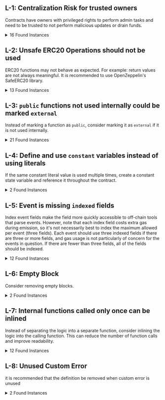 ## L-1: Centralization Risk for trusted owners

Contracts have owners with privileged rights to perform admin tasks and need to be trusted to not perform malicious updates or drain funds.

<details><summary>16 Found Instances</summary>


- Found in src/Size.sol [Line: 107](src/Size.sol#L107)

	```solidity
	    function _authorizeUpgrade(address newImplementation) internal override onlyRole(DEFAULT_ADMIN_ROLE) {}
	```

- Found in src/Size.sol [Line: 113](src/Size.sol#L113)

	```solidity
	        onlyRole(DEFAULT_ADMIN_ROLE)
	```

- Found in src/Size.sol [Line: 123](src/Size.sol#L123)

	```solidity
	        onlyRole(BORROW_RATE_UPDATER_ROLE)
	```

- Found in src/Size.sol [Line: 132](src/Size.sol#L132)

	```solidity
	    function pause() public override(ISizeAdmin) onlyRole(PAUSER_ROLE) {
	```

- Found in src/Size.sol [Line: 137](src/Size.sol#L137)

	```solidity
	    function unpause() public override(ISizeAdmin) onlyRole(PAUSER_ROLE) {
	```

- Found in src/Size.sol [Line: 234](src/Size.sol#L234)

	```solidity
	        onlyRole(KEEPER_ROLE)
	```

- Found in src/token/NonTransferrableScaledToken.sol [Line: 42](src/token/NonTransferrableScaledToken.sol#L42)

	```solidity
	    function mint(address, uint256) external view override onlyOwner {
	```

- Found in src/token/NonTransferrableScaledToken.sol [Line: 50](src/token/NonTransferrableScaledToken.sol#L50)

	```solidity
	    function mintScaled(address to, uint256 scaledAmount) external onlyOwner {
	```

- Found in src/token/NonTransferrableScaledToken.sol [Line: 56](src/token/NonTransferrableScaledToken.sol#L56)

	```solidity
	    function burn(address, uint256) external view override onlyOwner {
	```

- Found in src/token/NonTransferrableScaledToken.sol [Line: 64](src/token/NonTransferrableScaledToken.sol#L64)

	```solidity
	    function burnScaled(address from, uint256 scaledAmount) external onlyOwner {
	```

- Found in src/token/NonTransferrableScaledToken.sol [Line: 76](src/token/NonTransferrableScaledToken.sol#L76)

	```solidity
	    function transferFrom(address from, address to, uint256 value) public virtual override onlyOwner returns (bool) {
	```

- Found in src/token/NonTransferrableToken.sol [Line: 14](src/token/NonTransferrableToken.sol#L14)

	```solidity
	contract NonTransferrableToken is Ownable, ERC20 {
	```

- Found in src/token/NonTransferrableToken.sol [Line: 29](src/token/NonTransferrableToken.sol#L29)

	```solidity
	    function mint(address to, uint256 value) external virtual onlyOwner {
	```

- Found in src/token/NonTransferrableToken.sol [Line: 33](src/token/NonTransferrableToken.sol#L33)

	```solidity
	    function burn(address from, uint256 value) external virtual onlyOwner {
	```

- Found in src/token/NonTransferrableToken.sol [Line: 37](src/token/NonTransferrableToken.sol#L37)

	```solidity
	    function transferFrom(address from, address to, uint256 value) public virtual override onlyOwner returns (bool) {
	```

- Found in src/token/NonTransferrableToken.sol [Line: 42](src/token/NonTransferrableToken.sol#L42)

	```solidity
	    function transfer(address to, uint256 value) public virtual override onlyOwner returns (bool) {
	```

</details>



## L-2: Unsafe ERC20 Operations should not be used

ERC20 functions may not behave as expected. For example: return values are not always meaningful. It is recommended to use OpenZeppelin's SafeERC20 library.

<details><summary>13 Found Instances</summary>


- Found in src/libraries/actions/BuyCreditMarket.sol [Line: 195](src/libraries/actions/BuyCreditMarket.sol#L195)

	```solidity
	        state.data.borrowAToken.transferFrom(msg.sender, borrower, cashAmountIn - fees);
	```

- Found in src/libraries/actions/BuyCreditMarket.sol [Line: 196](src/libraries/actions/BuyCreditMarket.sol#L196)

	```solidity
	        state.data.borrowAToken.transferFrom(msg.sender, state.feeConfig.feeRecipient, fees);
	```

- Found in src/libraries/actions/Claim.sol [Line: 56](src/libraries/actions/Claim.sol#L56)

	```solidity
	        state.data.borrowAToken.transferFrom(address(this), creditPosition.lender, claimAmount);
	```

- Found in src/libraries/actions/Compensate.sol [Line: 152](src/libraries/actions/Compensate.sol#L152)

	```solidity
	            state.data.collateralToken.transferFrom(
	```

- Found in src/libraries/actions/Liquidate.sol [Line: 118](src/libraries/actions/Liquidate.sol#L118)

	```solidity
	        state.data.borrowAToken.transferFrom(msg.sender, address(this), debtPosition.futureValue);
	```

- Found in src/libraries/actions/Liquidate.sol [Line: 119](src/libraries/actions/Liquidate.sol#L119)

	```solidity
	        state.data.collateralToken.transferFrom(debtPosition.borrower, msg.sender, liquidatorProfitCollateralToken);
	```

- Found in src/libraries/actions/Liquidate.sol [Line: 120](src/libraries/actions/Liquidate.sol#L120)

	```solidity
	        state.data.collateralToken.transferFrom(
	```

- Found in src/libraries/actions/LiquidateWithReplacement.sol [Line: 161](src/libraries/actions/LiquidateWithReplacement.sol#L161)

	```solidity
	        state.data.borrowAToken.transferFrom(address(this), params.borrower, issuanceValue);
	```

- Found in src/libraries/actions/LiquidateWithReplacement.sol [Line: 162](src/libraries/actions/LiquidateWithReplacement.sol#L162)

	```solidity
	        state.data.borrowAToken.transferFrom(address(this), state.feeConfig.feeRecipient, liquidatorProfitBorrowToken);
	```

- Found in src/libraries/actions/Repay.sol [Line: 49](src/libraries/actions/Repay.sol#L49)

	```solidity
	        state.data.borrowAToken.transferFrom(msg.sender, address(this), debtPosition.futureValue);
	```

- Found in src/libraries/actions/SelfLiquidate.sol [Line: 70](src/libraries/actions/SelfLiquidate.sol#L70)

	```solidity
	        state.data.collateralToken.transferFrom(debtPosition.borrower, msg.sender, assignedCollateral);
	```

- Found in src/libraries/actions/SellCreditMarket.sol [Line: 201](src/libraries/actions/SellCreditMarket.sol#L201)

	```solidity
	        state.data.borrowAToken.transferFrom(params.lender, msg.sender, cashAmountOut);
	```

- Found in src/libraries/actions/SellCreditMarket.sol [Line: 202](src/libraries/actions/SellCreditMarket.sol#L202)

	```solidity
	        state.data.borrowAToken.transferFrom(params.lender, state.feeConfig.feeRecipient, fees);
	```

</details>



## L-3: `public` functions not used internally could be marked `external`

Instead of marking a function as `public`, consider marking it as `external` if it is not used internally.

<details><summary>21 Found Instances</summary>


- Found in src/Size.sol [Line: 132](src/Size.sol#L132)

	```solidity
	    function pause() public override(ISizeAdmin) onlyRole(PAUSER_ROLE) {
	```

- Found in src/Size.sol [Line: 137](src/Size.sol#L137)

	```solidity
	    function unpause() public override(ISizeAdmin) onlyRole(PAUSER_ROLE) {
	```

- Found in src/Size.sol [Line: 142](src/Size.sol#L142)

	```solidity
	    function multicall(bytes[] calldata _data)
	```

- Found in src/Size.sol [Line: 153](src/Size.sol#L153)

	```solidity
	    function deposit(DepositParams calldata params) public payable override(ISize) whenNotPaused {
	```

- Found in src/libraries/CapsLibrary.sol [Line: 67](src/libraries/CapsLibrary.sol#L67)

	```solidity
	    function validateVariablePoolHasEnoughLiquidity(State storage state, uint256 amount) public view {
	```

- Found in src/libraries/LoanLibrary.sol [Line: 122](src/libraries/LoanLibrary.sol#L122)

	```solidity
	    function getLoanStatus(State storage state, uint256 positionId) public view returns (LoanStatus) {
	```

- Found in src/libraries/LoanLibrary.sol [Line: 170](src/libraries/LoanLibrary.sol#L170)

	```solidity
	    function getCreditPositionProRataAssignedCollateral(State storage state, CreditPosition memory creditPosition)
	```

- Found in src/libraries/RiskLibrary.sol [Line: 21](src/libraries/RiskLibrary.sol#L21)

	```solidity
	    function validateMinimumCredit(State storage state, uint256 credit) public view {
	```

- Found in src/libraries/RiskLibrary.sol [Line: 31](src/libraries/RiskLibrary.sol#L31)

	```solidity
	    function validateMinimumCreditOpening(State storage state, uint256 credit) public view {
	```

- Found in src/libraries/RiskLibrary.sol [Line: 41](src/libraries/RiskLibrary.sol#L41)

	```solidity
	    function validateTenor(State storage state, uint256 tenor) public view {
	```

- Found in src/libraries/RiskLibrary.sol [Line: 71](src/libraries/RiskLibrary.sol#L71)

	```solidity
	    function isCreditPositionSelfLiquidatable(State storage state, uint256 creditPositionId)
	```

- Found in src/libraries/RiskLibrary.sol [Line: 104](src/libraries/RiskLibrary.sol#L104)

	```solidity
	    function isDebtPositionLiquidatable(State storage state, uint256 debtPositionId) public view returns (bool) {
	```

- Found in src/libraries/actions/Deposit.sol [Line: 64](src/libraries/actions/Deposit.sol#L64)

	```solidity
	    function executeDeposit(State storage state, DepositParams calldata params) public {
	```

- Found in src/libraries/actions/Withdraw.sol [Line: 52](src/libraries/actions/Withdraw.sol#L52)

	```solidity
	    function executeWithdraw(State storage state, WithdrawParams calldata params) public {
	```

- Found in src/token/NonTransferrableScaledToken.sol [Line: 76](src/token/NonTransferrableScaledToken.sol#L76)

	```solidity
	    function transferFrom(address from, address to, uint256 value) public virtual override onlyOwner returns (bool) {
	```

- Found in src/token/NonTransferrableScaledToken.sol [Line: 105](src/token/NonTransferrableScaledToken.sol#L105)

	```solidity
	    function balanceOf(address account) public view override returns (uint256) {
	```

- Found in src/token/NonTransferrableScaledToken.sol [Line: 117](src/token/NonTransferrableScaledToken.sol#L117)

	```solidity
	    function totalSupply() public view override returns (uint256) {
	```

- Found in src/token/NonTransferrableToken.sol [Line: 42](src/token/NonTransferrableToken.sol#L42)

	```solidity
	    function transfer(address to, uint256 value) public virtual override onlyOwner returns (bool) {
	```

- Found in src/token/NonTransferrableToken.sol [Line: 46](src/token/NonTransferrableToken.sol#L46)

	```solidity
	    function allowance(address, address spender) public view virtual override returns (uint256) {
	```

- Found in src/token/NonTransferrableToken.sol [Line: 50](src/token/NonTransferrableToken.sol#L50)

	```solidity
	    function approve(address, uint256) public virtual override returns (bool) {
	```

- Found in src/token/NonTransferrableToken.sol [Line: 54](src/token/NonTransferrableToken.sol#L54)

	```solidity
	    function decimals() public view virtual override returns (uint8) {
	```

</details>



## L-4: Define and use `constant` variables instead of using literals

If the same constant literal value is used multiple times, create a constant state variable and reference it throughout the contract.

<details><summary>2 Found Instances</summary>


- Found in src/libraries/actions/Initialize.sol [Line: 151](src/libraries/actions/Initialize.sol#L151)

	```solidity
	        if (IERC20Metadata(d.underlyingCollateralToken).decimals() > 18) {
	```

- Found in src/libraries/actions/Initialize.sol [Line: 159](src/libraries/actions/Initialize.sol#L159)

	```solidity
	        if (IERC20Metadata(d.underlyingBorrowToken).decimals() > 18) {
	```

</details>



## L-5: Event is missing `indexed` fields

Index event fields make the field more quickly accessible to off-chain tools that parse events. However, note that each index field costs extra gas during emission, so it's not necessarily best to index the maximum allowed per event (three fields). Each event should use three indexed fields if there are three or more fields, and gas usage is not particularly of concern for the events in question. If there are fewer than three fields, all of the fields should be indexed.

<details><summary>12 Found Instances</summary>


- Found in src/libraries/Events.sol [Line: 18](src/libraries/Events.sol#L18)

	```solidity
	    event Initialize(
	```

- Found in src/libraries/Events.sol [Line: 21](src/libraries/Events.sol#L21)

	```solidity
	    event Deposit(address indexed token, address indexed to, uint256 amount);
	```

- Found in src/libraries/Events.sol [Line: 22](src/libraries/Events.sol#L22)

	```solidity
	    event Withdraw(address indexed token, address indexed to, uint256 amount);
	```

- Found in src/libraries/Events.sol [Line: 23](src/libraries/Events.sol#L23)

	```solidity
	    event UpdateConfig(string indexed key, uint256 value);
	```

- Found in src/libraries/Events.sol [Line: 33](src/libraries/Events.sol#L33)

	```solidity
	    event SellCreditLimit(
	```

- Found in src/libraries/Events.sol [Line: 45](src/libraries/Events.sol#L45)

	```solidity
	    event BuyCreditLimit(
	```

- Found in src/libraries/Events.sol [Line: 53](src/libraries/Events.sol#L53)

	```solidity
	    event Liquidate(
	```

- Found in src/libraries/Events.sol [Line: 57](src/libraries/Events.sol#L57)

	```solidity
	    event LiquidateWithReplacement(
	```

- Found in src/libraries/Events.sol [Line: 60](src/libraries/Events.sol#L60)

	```solidity
	    event Compensate(
	```

- Found in src/libraries/Events.sol [Line: 89](src/libraries/Events.sol#L89)

	```solidity
	    event UpdateDebtPosition(
	```

- Found in src/libraries/Events.sol [Line: 92](src/libraries/Events.sol#L92)

	```solidity
	    event UpdateCreditPosition(uint256 indexed creditPositionId, address indexed lender, uint256 credit, bool forSale);
	```

- Found in src/token/NonTransferrableScaledToken.sol [Line: 23](src/token/NonTransferrableScaledToken.sol#L23)

	```solidity
	    event TransferUnscaled(address indexed from, address indexed to, uint256 value);
	```

</details>



## L-6: Empty Block

Consider removing empty blocks.

<details><summary>2 Found Instances</summary>


- Found in src/Size.sol [Line: 107](src/Size.sol#L107)

	```solidity
	    function _authorizeUpgrade(address newImplementation) internal override onlyRole(DEFAULT_ADMIN_ROLE) {}
	```

- Found in src/libraries/actions/UpdateConfig.sol [Line: 79](src/libraries/actions/UpdateConfig.sol#L79)

	```solidity
	    function validateUpdateConfig(State storage, UpdateConfigParams calldata) external pure {
	```

</details>



## L-7: Internal functions called only once can be inlined

Instead of separating the logic into a separate function, consider inlining the logic into the calling function. This can reduce the number of function calls and improve readability.

<details><summary>12 Found Instances</summary>


- Found in src/libraries/Math.sol [Line: 27](src/libraries/Math.sol#L27)

	```solidity
	    function mulDivDown(uint256 x, uint256 y, uint256 z) internal pure returns (uint256) {
	```

- Found in src/libraries/OfferLibrary.sol [Line: 48](src/libraries/OfferLibrary.sol#L48)

	```solidity
	    function getAPRByTenor(LoanOffer memory self, VariablePoolBorrowRateParams memory params, uint256 tenor)
	```

- Found in src/libraries/OfferLibrary.sol [Line: 76](src/libraries/OfferLibrary.sol#L76)

	```solidity
	    function getAPRByTenor(BorrowOffer memory self, VariablePoolBorrowRateParams memory params, uint256 tenor)
	```

- Found in src/libraries/actions/Initialize.sol [Line: 62](src/libraries/actions/Initialize.sol#L62)

	```solidity
	    function validateOwner(address owner) internal pure {
	```

- Found in src/libraries/actions/Initialize.sol [Line: 70](src/libraries/actions/Initialize.sol#L70)

	```solidity
	    function validateInitializeFeeConfigParams(InitializeFeeConfigParams memory f) internal pure {
	```

- Found in src/libraries/actions/Initialize.sol [Line: 98](src/libraries/actions/Initialize.sol#L98)

	```solidity
	    function validateInitializeRiskConfigParams(InitializeRiskConfigParams memory r) internal pure {
	```

- Found in src/libraries/actions/Initialize.sol [Line: 132](src/libraries/actions/Initialize.sol#L132)

	```solidity
	    function validateInitializeOracleParams(InitializeOracleParams memory o) internal view {
	```

- Found in src/libraries/actions/Initialize.sol [Line: 146](src/libraries/actions/Initialize.sol#L146)

	```solidity
	    function validateInitializeDataParams(InitializeDataParams memory d) internal view {
	```

- Found in src/libraries/actions/Initialize.sol [Line: 193](src/libraries/actions/Initialize.sol#L193)

	```solidity
	    function executeInitializeFeeConfig(State storage state, InitializeFeeConfigParams memory f) internal {
	```

- Found in src/libraries/actions/Initialize.sol [Line: 207](src/libraries/actions/Initialize.sol#L207)

	```solidity
	    function executeInitializeRiskConfig(State storage state, InitializeRiskConfigParams memory r) internal {
	```

- Found in src/libraries/actions/Initialize.sol [Line: 222](src/libraries/actions/Initialize.sol#L222)

	```solidity
	    function executeInitializeOracle(State storage state, InitializeOracleParams memory o) internal {
	```

- Found in src/libraries/actions/Initialize.sol [Line: 230](src/libraries/actions/Initialize.sol#L230)

	```solidity
	    function executeInitializeData(State storage state, InitializeDataParams memory d) internal {
	```

</details>



## L-8: Unused Custom Error

it is recommended that the definition be removed when custom error is unused

<details><summary>2 Found Instances</summary>


- Found in src/libraries/Errors.sol [Line: 49](src/libraries/Errors.sol#L49)

	```solidity
	    error NOT_ENOUGH_BORROW_ATOKEN_BALANCE(address account, uint256 balance, uint256 required);
	```

- Found in src/libraries/Errors.sol [Line: 74](src/libraries/Errors.sol#L74)

	```solidity
	    error NULL_STALE_RATE();
	```

</details>